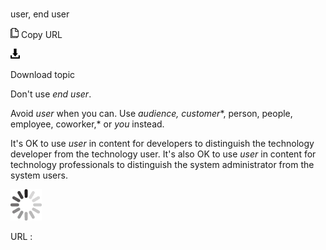# 

user, end user

![Copy URL](media/user-end-user/Copy.png)
Copy URL

![Download](media/user-end-user/Download.png)

Download topic

Don't use *end user*. 

Avoid *user* when you can. Use *audience,* *customer**, person, people, employee, coworker,* or *you* instead.

It's OK to use *user* in content for developers to distinguish the technology developer from the technology user. It's also OK to use *user* in content for technology professionals to distinguish the system administrator from the system users.

![In progress](media/user-end-user/activity-large.gif)

URL :
